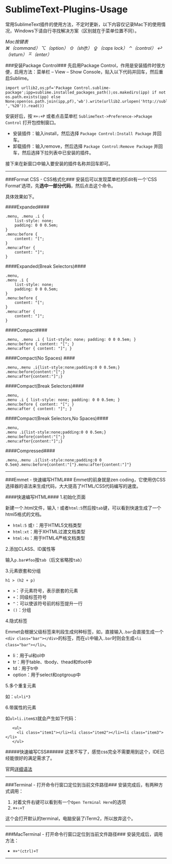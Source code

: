 SublimeText-Plugins-Usage
=========================

常用SublimeText插件的使用方法，不定时更新，以下内容仅记录Mac下的使用情况，Windows下请自行寻找解决方案（区别就在于菜单位置不同）。  

*Mac按键表*   
    *⌘（command）*   *⌥（option）*    *⇧（shift）*    *⇪（caps lock）*   *⌃（control）*    *↩（return）*    *⌅（enter）*


###安装Package Control###
先启用Package Control，作用是安装插件时很方便，启用方法：菜单栏 – View – Show Console，贴入以下代码并回车，然后重启Sublime。 

   	import urllib2,os;pf='Package Control.sublime-package';ipp=sublime.installed_packages_path();os.makedirs(ipp) if not os.path.exists(ipp) else None;open(os.path.join(ipp,pf),'wb').write(urllib2.urlopen('http://sublime.wbond.net/'+pf.replace(' ','%20')).read())  
   
安装好后，按 `⌘+⇧+P` 或者点击菜单栏 `SublimeText->Preference->Package Control` 打开包控制窗口。

  - 安装插件：输入install，然后选择 `Package Control:Install Package` 并回车。
  - 卸载插件：输入remove，然后选择 `Package Control:Remove Package` 并回车，然后选择下拉列表中已安装的插件。

接下来在新窗口中输入要安装的插件名称并回车即可。

---

###Format CSS - CSS格式化###
安装后可以发现菜单栏的Edit有一个'CSS Format'选项，先**选中一部分代码**，然后点击这个命令。   

具体效果如下。

####Expanded####
```
.menu, .menu .i {
	list-style: none;
	padding: 0 0 0.5em;
}
.menu:before {
	content: "[";
}
.menu:after {
	content: "]";
}
```
####Expanded(Break Selectors)####
```
.menu,
.menu .i {
	list-style: none;
	padding: 0 0 0.5em;
}
.menu:before {
	content: "[";
}
.menu:after {
	content: "]";
}
```
####Compact####
```
.menu, .menu .i { list-style: none; padding: 0 0 0.5em; }
.menu:before { content: "["; }
.menu:after { content: "]"; }
```
####Compact(No Spaces) ####
```
.menu,.menu .i{list-style:none;padding:0 0 0.5em;}
.menu:before{content:"[";}
.menu:after{content:"]";}
```
####Compact(Break Selectors)####
```
.menu,
.menu .i { list-style: none; padding: 0 0 0.5em; }
.menu:before { content: "["; }
.menu:after { content: "]"; }
```
####Compact(Break Selectors,No Spaces)####
```
.menu,
.menu .i{list-style:none;padding:0 0 0.5em;}
.menu:before{content:"[";}
.menu:after{content:"]";}
```
####Compressed####
```
.menu,.menu .i{list-style:none;padding:0 0 0.5em}.menu:before{content:"["}.menu:after{content:"]"}
```
---
###Emmet - 快速编写HTML###
Emmet的前身就是zen coding，它使用仿CSS选择器的语法来生成代码，大大提高了HTML/CSS代码编写的速度。

####快速编写HTML####
1.初始化页面

新建一个.html文件，输入`！`或者`html:5`然后按`tab`键，可以看到快速生成了一个html5格式的文档。   

*  `html:5` 或`!`：用于HTML5文档类型
*  `html:xt`：用于XHTML过渡文档类型
*  `html:4s`：用于HTML4严格文档类型

2.添加CLASS、ID属性等   

输入`p.bar#foo`按`tab`（后文省略按`tab`）

3.元素嵌套和分组

`h1 > (h2 + p)`

*  `>`：子元素符号，表示嵌套的元素
*  `+`：同级标签符号
*  `^`：可以使该符号前的标签提升一行
*  `()`：分组

4.隐式标签

Emmet会根据父级标签来判段生成何种标签，如，直接输入`.bar`会直接生成一个`<div class="bar"></div>`的标签，而在`ul`中输入`.bar`时则会生成`<li class="bar"></li>`。

*  li：用于ul和ol中
*  tr：用于table、tbody、thead和tfoot中
*  td：用于tr中
*  option：用于select和optgroup中

5.多个重复元素

如：`ul>li*3`   

6.带属性的元素

如`ul>li.item$3`就会产生如下代码：   
```
   <ul>		
     <li class="item1"></li><li class="item2"></li><li class="item3"></li>
   </ul>   
```

#####快速编写CSS######
这里不写了，感觉css完全不需要用到这个，IDE已经能很好的满足需求了。


官网[详细语法](http://docs.emmet.io/cheat-sheet/)

---

###Terminal - 打开命令行窗口定位到当前文件路径###
安装完成后，有两种方式调用：

  1. 对着文件右键可以看到有一个`Open Terminal Here`的选项   
  1. `⌘+⇧+T`  

这个会打开默认的terminal，电脑安装了iTerm2，所以放弃这个。

---

###MacTerminal - 打开命令行窗口定位到当前文件路径###
安装完成后，调用方法：
- `⌘+⌃(ctrl)+T`

---
